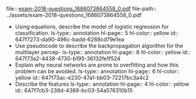 file:: [exam-2018-questions_1686073864558_0.pdf](../assets/exam-2018-questions_1686073864558_0.pdf)
file-path:: ../assets/exam-2018-questions_1686073864558_0.pdf

- Using equations, describe the model of logistic regression for classification.
  ls-type:: annotation
  hl-page:: 5
  hl-color:: yellow
  id:: 647f7273-da90-496c-badd-6288cd79e1ea
- Use pseudocode to describe the backpropagation algorithm for the multilayer percep-
  ls-type:: annotation
  hl-page:: 6
  hl-color:: yellow
  id:: 647f73a2-4438-4730-b195-36132fe1f524
- Explain why neural networks are prone to overfitting and how this problem can be avoided. 
  ls-type:: annotation
  hl-page:: 6
  hl-color:: yellow
  id:: 647f73ac-e230-47a1-bb03-72217bc3a4c2
- Describe the features 
  ls-type:: annotation
  hl-page:: 4
  hl-color:: yellow
  id:: 647f7cb3-238d-4388-bc03-54a576310b15
